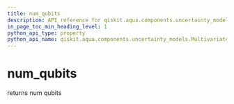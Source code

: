 ```yaml
---
title: num_qubits
description: API reference for qiskit.aqua.components.uncertainty_models.MultivariateDistribution.num_qubits
in_page_toc_min_heading_level: 1
python_api_type: property
python_api_name: qiskit.aqua.components.uncertainty_models.MultivariateDistribution.num_qubits
---
```


# num\_qubits

returns num qubits

